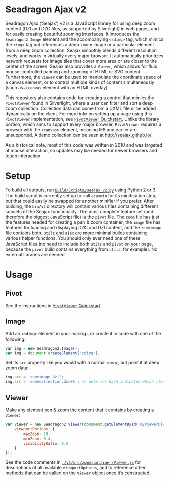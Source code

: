 # Seadragon Ajax v2

Seadragon Ajax (‘Seajax’) v2 is a JavaScript library for using deep zoom content
(DZI and DZC files, as supported by Silverlight) in web pages, and for easily
creating beautiful zooming interfaces. It introduces the `Seadragon2.Image`
element and the accompanying `<sdimg>` tag, which mimics the `<img>` tag but
references a deep zoom image or a particular element from a deep zoom
collection. Seajax smoothly blends different resolution levels, and works in
virtually every major browser. It automatically prioritizes network requests for
image tiles that cover more area or are closer to the center of the screen.
Seajax also provides a `Viewer`, which allows for fluid mouse-controlled panning
and zooming of HTML or SVG content. Furthermore, the `Viewer` can be used to
manipulate the coordinate space of a canvas element, or to control multiple
kinds of content simultaneously (such as a `canvas` element with an HTML
overlay).

This repository also contains code for creating a control that mimics the
`PivotViewer` found in Silverlight, where a user can filter and sort a deep zoom
collection. Collection data can come from a CXML file or be added dynamically on
the client. For more info on setting up a page using this `PivotViewer`
implementation, see [`PivotViewer` Quickstart][pivot-viewer-quickstart].
Unlike the library portion, which aims to support every major browser,
`PivotViewer` requires a browser with the `<canvas>` element, meaning IE8 and
earlier are unsupported. A demo collection can be seen at
<http://seajax.github.io/>.

As a historical note, most of this code was written in 2010 and was targeted at
mouse interaction, so updates may be needed for newer browsers and touch
interaction.


# Setup

To build all outputs, run
[`Build/Scripts/seajax_v2.py`](./Build/Scripts/seajax_v2.py) using Python 2
or 3. The build script is currently set up to call `ajaxmin` for its
minification step, but that could easily be swapped for another minifier if you
prefer. After building, the `bin/v2` directory will contain various files
containing different subsets of the Seajax functionality. The most complete
feature set (and therefore the biggest JavaScript file) is the `pivot` file. The
`zoom` file has just the features needed for creating a pan & zoom container;
the `image` file has features for loading and displaying DZC and DZI content,
and the `zoomimage` file contains both. `utils` and `ajax` are more minimal
builds containing various helper functions. You should only ever need one of
these JavaScript files (no need to include both `utils` and `pivot` on your
page, because the `pivot` build contains everything from `utils`, for example).
No external libraries are needed.


# Usage

## Pivot

See the instructions in [`PivotViewer` Quickstart][pivot-viewer-quickstart].

## Image

Add an `<sdimg>` element in your markup, or create it in code with one of the
following:

```javascript
var img = new Seadragon2.Image();
var img = document.createElement('sdimg');
```

Set its `src` property like you would with a normal `<img>`, but point it at
deep zoom data:

```javascript
img.src = 'someimage.dzi';
img.src = 'somecollection.dzc#5'; // note the hash indicates which item from the collection
```

## Viewer

Make any element pan & zoom the content that it contains by creating a `Viewer`:

```javascript
var viewer = new Seadragon2.Viewer(document.getElementById('myViewerDiv'), {
    viewportOptions: {
        maxZoom: 10,
        minZoom: 0.4,
        visibilityRatio: 0.5
    }
});
```

See the code comments in
[`./v2/src/zoomcontainer/Viewer.js`](./v2/src/zoomcontainer/Viewer.js) for
descriptions of all available `viewportOptions`, and to reference other methods
that can be called on the `Viewer` object once it’s constructed.



[pivot-viewer-quickstart]: ./v2/app/pivot/quickstart.html
